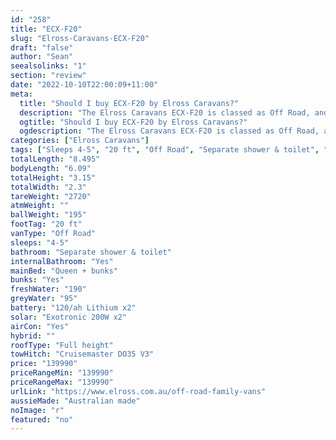 ```yaml
---
id: "258"
title: "ECX-F20"
slug: "Elross-Caravans-ECX-F20"
draft: "false"
author: "Sean"
seealsolinks: "1"
section: "review"
date: "2022-10-10T22:00:09+11:00"
meta:
  title: "Should I buy ECX-F20 by Elross Caravans?"
  description: "The Elross Caravans ECX-F20 is classed as Off Road, and sleeps 4-5 people. It is Australian made and comes in at 20 ft. It generally has Separate shower & toilet."
  ogtitle: "Should I buy ECX-F20 by Elross Caravans?"
  ogdescription: "The Elross Caravans ECX-F20 is classed as Off Road, and sleeps 4-5 people. It is Australian made and comes in at 20 ft. It generally has Separate shower & toilet."
categories: ["Elross Caravans"]
tags: ["Sleeps 4-5", "20 ft", "Off Road", "Separate shower & toilet", "Full height", "Over 100k"]
totalLength: "8.495"
bodyLength: "6.09"
totalHeight: "3.15"
totalWidth: "2.3"
tareWeight: "2720"
atmWeight: ""
ballWeight: "195"
footTag: "20 ft"
vanType: "Off Road"
sleeps: "4-5"
bathroom: "Separate shower & toilet"
internalBathroom: "Yes"
mainBed: "Queen + bunks"
bunks: "Yes"
freshWater: "190"
greyWater: "95"
battery: "120/ah Lithium x2"
solar: "Exotronic 200W x2"
airCon: "Yes"
hybrid: ""
roofType: "Full height"
towHitch: "Cruisemaster DO35 V3"
price: "139990"
priceRangeMin: "139990"
priceRangeMax: "139990"
urlLink: "https://www.elross.com.au/off-road-family-vans"
aussieMade: "Australian made"
noImage: "r"
featured: "no"
---
```

